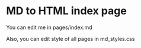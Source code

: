 # MD to HTML index page

You can edit me in pages/index.md

Also, you can edit style of all pages in md_styles.css
